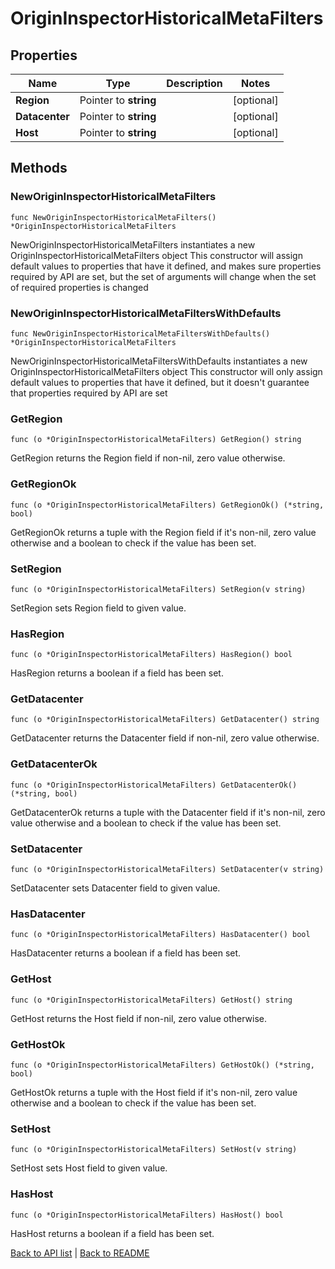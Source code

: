 # OriginInspectorHistoricalMetaFilters

## Properties

Name | Type | Description | Notes
------------ | ------------- | ------------- | -------------
**Region** | Pointer to **string** |  | [optional] 
**Datacenter** | Pointer to **string** |  | [optional] 
**Host** | Pointer to **string** |  | [optional] 

## Methods

### NewOriginInspectorHistoricalMetaFilters

`func NewOriginInspectorHistoricalMetaFilters() *OriginInspectorHistoricalMetaFilters`

NewOriginInspectorHistoricalMetaFilters instantiates a new OriginInspectorHistoricalMetaFilters object
This constructor will assign default values to properties that have it defined,
and makes sure properties required by API are set, but the set of arguments
will change when the set of required properties is changed

### NewOriginInspectorHistoricalMetaFiltersWithDefaults

`func NewOriginInspectorHistoricalMetaFiltersWithDefaults() *OriginInspectorHistoricalMetaFilters`

NewOriginInspectorHistoricalMetaFiltersWithDefaults instantiates a new OriginInspectorHistoricalMetaFilters object
This constructor will only assign default values to properties that have it defined,
but it doesn't guarantee that properties required by API are set

### GetRegion

`func (o *OriginInspectorHistoricalMetaFilters) GetRegion() string`

GetRegion returns the Region field if non-nil, zero value otherwise.

### GetRegionOk

`func (o *OriginInspectorHistoricalMetaFilters) GetRegionOk() (*string, bool)`

GetRegionOk returns a tuple with the Region field if it's non-nil, zero value otherwise
and a boolean to check if the value has been set.

### SetRegion

`func (o *OriginInspectorHistoricalMetaFilters) SetRegion(v string)`

SetRegion sets Region field to given value.

### HasRegion

`func (o *OriginInspectorHistoricalMetaFilters) HasRegion() bool`

HasRegion returns a boolean if a field has been set.

### GetDatacenter

`func (o *OriginInspectorHistoricalMetaFilters) GetDatacenter() string`

GetDatacenter returns the Datacenter field if non-nil, zero value otherwise.

### GetDatacenterOk

`func (o *OriginInspectorHistoricalMetaFilters) GetDatacenterOk() (*string, bool)`

GetDatacenterOk returns a tuple with the Datacenter field if it's non-nil, zero value otherwise
and a boolean to check if the value has been set.

### SetDatacenter

`func (o *OriginInspectorHistoricalMetaFilters) SetDatacenter(v string)`

SetDatacenter sets Datacenter field to given value.

### HasDatacenter

`func (o *OriginInspectorHistoricalMetaFilters) HasDatacenter() bool`

HasDatacenter returns a boolean if a field has been set.

### GetHost

`func (o *OriginInspectorHistoricalMetaFilters) GetHost() string`

GetHost returns the Host field if non-nil, zero value otherwise.

### GetHostOk

`func (o *OriginInspectorHistoricalMetaFilters) GetHostOk() (*string, bool)`

GetHostOk returns a tuple with the Host field if it's non-nil, zero value otherwise
and a boolean to check if the value has been set.

### SetHost

`func (o *OriginInspectorHistoricalMetaFilters) SetHost(v string)`

SetHost sets Host field to given value.

### HasHost

`func (o *OriginInspectorHistoricalMetaFilters) HasHost() bool`

HasHost returns a boolean if a field has been set.


[Back to API list](../README.md#documentation-for-api-endpoints) | [Back to README](../README.md)
